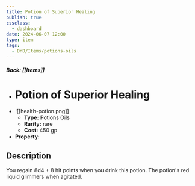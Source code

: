```yaml
---
title: Potion of Superior Healing
publish: true
cssclass:
  - dashboard
date: 2024-06-07 12:00
type: item
tags:
  - DnD/Items/potions-oils
---
```


##### Back: [[Items]]

- # Potion of Superior Healing
- ![[health-potion.png]]
    - **Type:** Potions Oils
    - **Rarity:** rare
    - **Cost:** 450 gp
- **Property:** 



## Description 

You regain 8d4 + 8 hit points when you drink this potion. The potion's red liquid glimmers when agitated.
